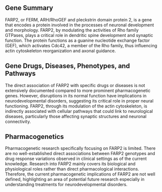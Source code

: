 ## Gene Summary
FARP2, or FERM, ARH/RhoGEF and pleckstrin domain protein 2, is a gene that encodes a protein involved in the processes of neuronal development and morphology. FARP2, by modulating the activities of Rho family GTPases, plays a critical role in dendritic spine development and synaptic function. The protein functions as a guanine nucleotide exchange factor (GEF), which activates Cdc42, a member of the Rho family, thus influencing actin cytoskeleton reorganization and axonal guidance.

## Gene Drugs, Diseases, Phenotypes, and Pathways
The direct association of FARP2 with specific drugs or diseases is not extensively documented compared to more prominent pharmacogenetic genes. However, disruptions in its normal function have implications in neurodevelopmental disorders, suggesting its critical role in proper neural functioning. FARP2, through its modulation of the actin cytoskeleton, is indirectly associated with cellular pathways that could link to neurological diseases, particularly those affecting synaptic structures and neuronal connectivity.

## Pharmacogenetics
Pharmacogenetic research specifically focusing on FARP2 is limited. There are no well-established direct associations between FARP2 genotypes and drug response variations observed in clinical settings as of the current knowledge. Research into FARP2 mainly covers its biological and physiological roles rather than direct pharmacological interactions. Therefore, the current pharmacogenetic implications of FARP2 are not well defined, highlighting an area of potential future research especially in understanding treatments for neurodevelopmental disorders.